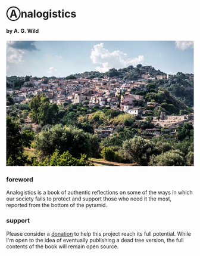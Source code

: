 # Ⓐnalogistics
#### by A. G. Wild

![Riace](riace.jpg)

### foreword
Analogistics is a book of authentic reflections on some of the ways in which our society fails to protect and support those who need it the most, reported from the bottom of the pyramid.

### support
Please consider a [donation](https://www.gofundme.com/f/analogistics) to help this project reach its full potential. While I'm open to the idea of eventually publishing a dead tree version, the full contents of the book will remain open source.

